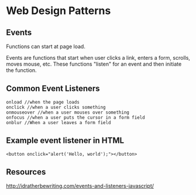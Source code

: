 # Web Design Patterns

## Events

Functions can start at page load.

Events are functions that start when user clicks a link, enters a form, scrolls, moves mouse, etc. These functions "listen" for an event and then initiate the function.

## Common Event Listeners

```
onload //when the page loads
onclick //when a user clicks something
onmouseover //when a user mouses over something
onfocus //when a user puts the cursor in a form field
onblur //When a user leaves a form field
```

## Example event listener in HTML
`<button onclick="alert('Hello, world');"></button>`


## Resources
http://idratherbewriting.com/events-and-listeners-javascript/
